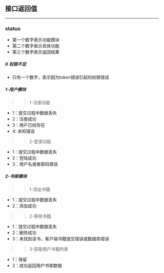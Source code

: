 ## 接口返回值

-----

### status
- 第一个数字表示功能模块
- 第二个数字表示具体功能
- 第三个数字表示返回结果

##### 0 权限不足
- 只有一个数字，表示因为token错误引起的权限错误

##### 1-用户模块
>> 1-注册功能
- 1：提交过程中数据丢失
- 2：注册成功
- 3：用户已经存在
- 4: 未知错误

>> 2-登录功能
- 1：提交过程中数据丢失
- 2：登陆成功
- 3：用户名或者密码错误

##### 2-书架模块
>> 1-添加书籍
- 1：提交过程中数据丢失
- 2：添加成功

>> 2-移除书籍
- 1：提交过程中数据丢失
- 2：删除成功
- 3：未找到该书，客户端书籍提交错误或数据库错误

>> 3-获取用户书籍列表
- 1：保留
- 2：成功返回用户书架数据